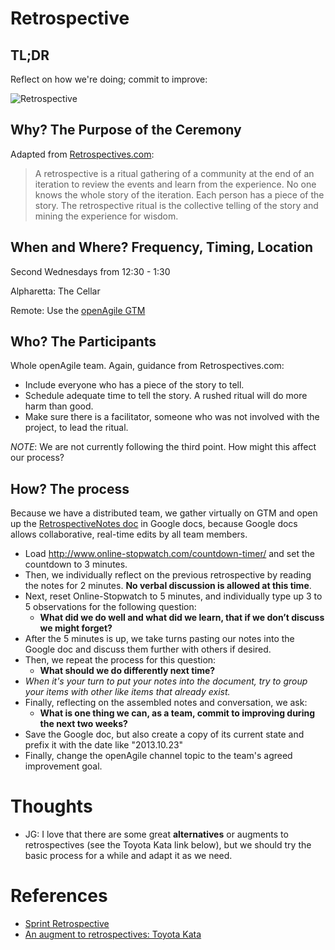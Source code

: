 # Retrospective

## TL;DR

Reflect on how we're doing; commit to improve:

![Retrospective](http://hakanforss.files.wordpress.com/2012/04/slide5_thumb.png?w=644&h=484)

## Why? The Purpose of the Ceremony

Adapted from [Retrospectives.com](http://www.retrospectives.com):

> A retrospective is a ritual gathering of a community at the end of an iteration to review the events and learn from the experience. No one knows the whole story of the iteration. Each person has a piece of the story. The retrospective ritual is the collective telling of the story and mining the experience for wisdom.

## When and Where? Frequency, Timing, Location

Second Wednesdays from 12:30 - 1:30

Alpharetta: The Cellar

Remote: Use the [openAgile GTM](https://github.com/versionone/openAgile/blob/master/VersionOne/Ceremonies/DailyStandup.md#gotomeeting-info)

## Who? The Participants

Whole openAgile team. Again, guidance from Retrospectives.com:

* Include everyone who has a piece of the story to tell.
* Schedule adequate time to tell the story. A rushed ritual will do more harm than good.
* Make sure there is a facilitator, someone who was not involved with the project, to lead the ritual.

*NOTE*: We are not currently following the third point. How might this affect our process? 

## How? The process

Because we have a distributed team, we gather virtually on GTM and open up the [RetrospectiveNotes doc](https://docs.google.com/document/d/10UUyv5NTsjhgUcglRtVDWIdTJXRlc8HdwzQxpVMPpwI/edit?usp=sharing) in Google docs, because Google docs allows collaborative, real-time edits by all team members.

* Load http://www.online-stopwatch.com/countdown-timer/ and set the countdown to 3 minutes.
* Then, we individually reflect on the previous retrospective by reading the notes for 2 minutes. **No verbal discussion is allowed at this time**.
* Next, reset Online-Stopwatch to 5 minutes, and individually type up 3 to 5 observations for the following question: 
    * **What did we do well and what did we learn, that if we don’t discuss we might forget?**
* After the 5 minutes is up, we take turns pasting our notes into the Google doc and discuss them further with others if desired.
* Then, we repeat the process for this question:
    * **What should we do differently next time?**
* *When it's your turn to put your notes into the document, try to group your items with other like items that already exist.*
* Finally, reflecting on the assembled notes and conversation, we ask: 
    * **What is one thing we can, as a team, commit to improving during the next two weeks?**
* Save the Google doc, but also create a copy of its current state and prefix it with the date like "2013.10.23"
* Finally, change the openAgile channel topic to the team's agreed improvement goal.

# Thoughts

* JG: I love that there are some great **alternatives** or augments to retrospectives (see the Toyota Kata link below), 
but we should try the basic process for a while and adapt it as we need.

# References

* [Sprint Retrospective](http://www.mountaingoatsoftware.com/scrum/sprint-retrospective/)
* [An augment to retrospectives: Toyota Kata](http://hakanforss.wordpress.com/2012/04/25/agile-lego-toyota-kata-an-alternative-to-retrospectives/)
